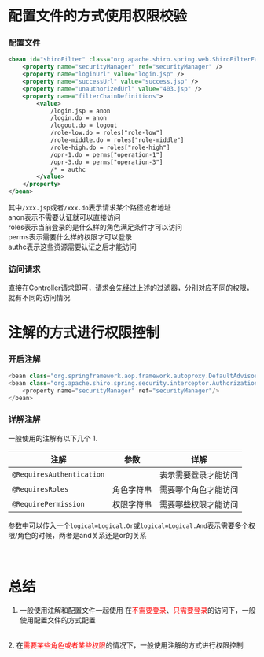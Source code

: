 # 配置文件的方式使用权限校验
### 配置文件
```xml
<bean id="shiroFilter" class="org.apache.shiro.spring.web.ShiroFilterFactoryBean">
    <property name="securityManager" ref="securityManager" />
    <property name="loginUrl" value="login.jsp" />
    <property name="successUrl" value="success.jsp" />
    <property name="unauthorizedUrl" value="403.jsp" />
    <property name="filterChainDefinitions">
        <value>
            /login.jsp = anon
            /login.do = anon
            /logout.do = logout
            /role-low.do = roles["role-low"]
            /role-middle.do = roles["role-middle"]
            /role-high.do = roles["role-high"]
            /opr-1.do = perms["operation-1"]
            /opr-3.do = perms["operation-3"]
            /* = authc
        </value>
    </property>
</bean>
```
其中`/xxx.jsp`或者`/xxx.do`表示请求某个路径或者地址
<br/>
anon表示不需要认证就可以直接访问
<br/>
roles表示当前登录的是什么样的角色满足条件才可以访问
<br/>
perms表示需要什么样的权限才可以登录
<br/>
authc表示这些资源需要认证之后才能访问
### 访问请求
直接在Controller请求即可，请求会先经过上述的过滤器，分别对应不同的权限，就有不同的访问情况
# 注解的方式进行权限控制
### 开启注解
```java
<bean class="org.springframework.aop.framework.autoproxy.DefaultAdvisorAutoProxyCreator" depends-on="lifecycleBeanPostProcessor"/>
<bean class="org.apache.shiro.spring.security.interceptor.AuthorizationAttributeSourceAdvisor">
    <property name="securityManager" ref="securityManager"/>
</bean>
```
### 详解注解
一般使用的注解有以下几个
1. 

| 注解                      | 参数 | 详解                 |
| ------------------------- | ---- | -------------------- |
| `@RequiresAuthentication` |      | 表示需要登录才能访问 |
| `@RequiresRoles`          | 角色字符串 | 需要哪个角色才能访问 |
| `@RequirePermission`      | 权限字符串 | 需要哪些权限才能访问 

参数中可以传入一个`logical=Logical.Or`或`logical=Logical.And`表示需要多个权限/角色的时候，两者是and关系还是or的关系
<br/><br/><br/>
# 总结
1. 一般使用注解和配置文件一起使用
在<font color="red">不需要登录</font>、<font color="red">只需要登录</font>的访问下，一般使用配置文件的方式配置
<br/>
2. 在<font color=red>需要某些角色或者某些权限</font>的情况下，一般使用注解的方式进行权限控制
<br/>
